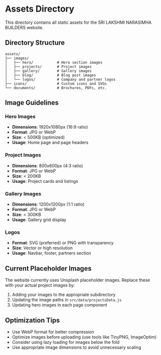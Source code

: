 # Assets Directory

This directory contains all static assets for the SRI LAKSHMI NARASIMHA BUILDERS website.

## Directory Structure

```
assets/
├── images/
│   ├── hero/           # Hero section images
│   ├── projects/       # Project images
│   ├── gallery/        # Gallery images
│   ├── blog/           # Blog post images
│   └── logos/          # Company and partner logos
├── icons/              # Custom icons and SVGs
└── documents/          # Brochures, PDFs, etc.
```

## Image Guidelines

### Hero Images
- **Dimensions**: 1920x1080px (16:9 ratio)
- **Format**: JPG or WebP
- **Size**: < 500KB (optimized)
- **Usage**: Home page and page headers

### Project Images
- **Dimensions**: 800x600px (4:3 ratio)
- **Format**: JPG or WebP
- **Size**: < 200KB
- **Usage**: Project cards and listings

### Gallery Images
- **Dimensions**: 1200x1200px (1:1 ratio)
- **Format**: JPG or WebP
- **Size**: < 300KB
- **Usage**: Gallery grid display

### Logos
- **Format**: SVG (preferred) or PNG with transparency
- **Size**: Vector or high resolution
- **Usage**: Navbar, footer, partners section

## Current Placeholder Images

The website currently uses Unsplash placeholder images. Replace these with your actual project images by:

1. Adding your images to the appropriate subdirectory
2. Updating the image paths in `src/data/projectsData.js`
3. Updating hero images in each page component

## Optimization Tips

- Use WebP format for better compression
- Optimize images before uploading (use tools like TinyPNG, ImageOptim)
- Consider using lazy loading for images below the fold
- Use appropriate image dimensions to avoid unnecessary scaling
